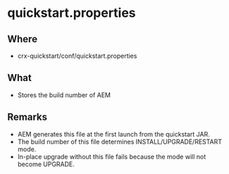 # quickstart.properties

## Where

- crx-quickstart/conf/quickstart.properties

## What

- Stores the build number of AEM

## Remarks

- AEM generates this file at the first launch from the quickstart JAR.
- The build number of this file determines INSTALL/UPGRADE/RESTART mode.
- In-place upgrade without this file fails because the mode will not become UPGRADE.

